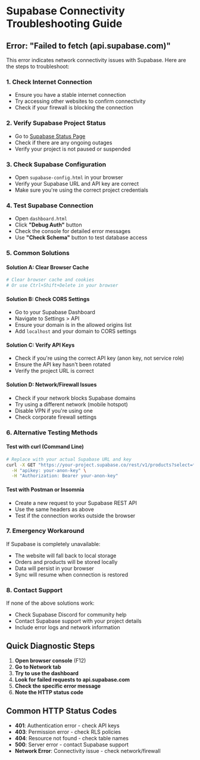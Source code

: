 # Supabase Connectivity Troubleshooting Guide

## Error: "Failed to fetch (api.supabase.com)"

This error indicates network connectivity issues with Supabase. Here are the steps to troubleshoot:

### 1. **Check Internet Connection**
- Ensure you have a stable internet connection
- Try accessing other websites to confirm connectivity
- Check if your firewall is blocking the connection

### 2. **Verify Supabase Project Status**
- Go to [Supabase Status Page](https://status.supabase.com/)
- Check if there are any ongoing outages
- Verify your project is not paused or suspended

### 3. **Check Supabase Configuration**
- Open `supabase-config.html` in your browser
- Verify your Supabase URL and API key are correct
- Make sure you're using the correct project credentials

### 4. **Test Supabase Connection**
- Open `dashboard.html`
- Click **"Debug Auth"** button
- Check the console for detailed error messages
- Use **"Check Schema"** button to test database access

### 5. **Common Solutions**

#### **Solution A: Clear Browser Cache**
```bash
# Clear browser cache and cookies
# Or use Ctrl+Shift+Delete in your browser
```

#### **Solution B: Check CORS Settings**
- Go to your Supabase Dashboard
- Navigate to Settings > API
- Ensure your domain is in the allowed origins list
- Add `localhost` and your domain to CORS settings

#### **Solution C: Verify API Keys**
- Check if you're using the correct API key (anon key, not service role)
- Ensure the API key hasn't been rotated
- Verify the project URL is correct

#### **Solution D: Network/Firewall Issues**
- Check if your network blocks Supabase domains
- Try using a different network (mobile hotspot)
- Disable VPN if you're using one
- Check corporate firewall settings

### 6. **Alternative Testing Methods**

#### **Test with curl (Command Line)**
```bash
# Replace with your actual Supabase URL and key
curl -X GET "https://your-project.supabase.co/rest/v1/products?select=*" \
  -H "apikey: your-anon-key" \
  -H "Authorization: Bearer your-anon-key"
```

#### **Test with Postman or Insomnia**
- Create a new request to your Supabase REST API
- Use the same headers as above
- Test if the connection works outside the browser

### 7. **Emergency Workaround**
If Supabase is completely unavailable:
- The website will fall back to local storage
- Orders and products will be stored locally
- Data will persist in your browser
- Sync will resume when connection is restored

### 8. **Contact Support**
If none of the above solutions work:
- Check Supabase Discord for community help
- Contact Supabase support with your project details
- Include error logs and network information

## Quick Diagnostic Steps

1. **Open browser console** (F12)
2. **Go to Network tab**
3. **Try to use the dashboard**
4. **Look for failed requests to api.supabase.com**
5. **Check the specific error message**
6. **Note the HTTP status code**

## Common HTTP Status Codes

- **401**: Authentication error - check API keys
- **403**: Permission error - check RLS policies
- **404**: Resource not found - check table names
- **500**: Server error - contact Supabase support
- **Network Error**: Connectivity issue - check network/firewall
